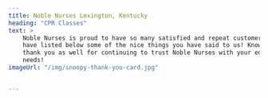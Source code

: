 ```yaml
---
title: Noble Nurses Lexington, Kentucky
heading: "CPR Classes"
text: >
    Noble Nurses is proud to have so many satisfied and repeat customers!  We
    have listed below some of the nice things you have said to us! Know that we
    thank you as well for continuing to trust Noble Nurses with your educational
    needs!
imageUrl: "/img/snoopy-thank-you-card.jpg"


---
```

